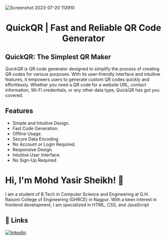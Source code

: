 ![Screenshot 2023-07-20 113910](https://github.com/mohdyasir5155/QuickQR-Fast-and-Reliable-QR-Code-Generator/assets/131906472/2bd006c7-741c-4912-b86e-0f6a2e89a799)

<h1 align=center>QuickQR | Fast and Reliable QR Code Generator</h1>

## QuickQR: The Simplest QR Maker

QuickQR is QR code generator designed to simplify the process of creating QR codes for various purposes. With its user-friendly interface and intuitive features, it empowers users to generate custom QR codes quickly and effortlessly. Whether you need a QR code for a website URL, contact information, Wi-Fi credentials, or any other data type, QuickQR has got you covered.
## Features

- Simple and Intuitive Design.
- Fast Code Generation.
- Offline Usage.
- Secure Data Encoding.
- No Account or Login Required.
- Responsive Design.
- Intuitive User Interface.
- No Sign-Up Required


# Hi, I'm Mohd Yasir Sheikh! 👋

I am a student of B.Tech in Computer Science and Engineering at G.H. Raisoni College of Engineering (GHRCE) in Nagpur. With a keen interest in frontend development, I am specialized in HTML, CSS, and JavaScript

## 🔗 Links

[![linkedin](https://img.shields.io/badge/linkedin-0A66C2?style=for-the-badge&logo=linkedin&logoColor=white)](https://www.linkedin.com/in/mohd-sheikh-35aab2274/)
